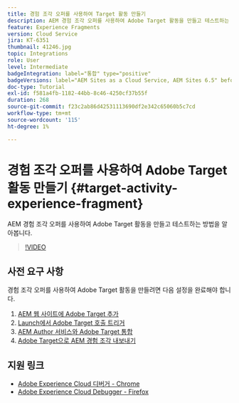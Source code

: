 ```yaml
---
title: 경험 조각 오퍼를 사용하여 Target 활동 만들기
description: AEM 경험 조각 오퍼를 사용하여 Adobe Target 활동을 만들고 테스트하는 방법을 알아봅니다.
feature: Experience Fragments
version: Cloud Service
jira: KT-6351
thumbnail: 41246.jpg
topic: Integrations
role: User
level: Intermediate
badgeIntegration: label="통합" type="positive"
badgeVersions: label="AEM Sites as a Cloud Service, AEM Sites 6.5" before-title="false"
doc-type: Tutorial
exl-id: f581a4fb-1182-44bb-8c46-4250cf37b55f
duration: 268
source-git-commit: f23c2ab86d42531113690df2e342c65060b5c7cd
workflow-type: tm+mt
source-wordcount: '115'
ht-degree: 1%

---
```


# 경험 조각 오퍼를 사용하여 Adobe Target 활동 만들기 {#target-activity-experience-fragment}

AEM 경험 조각 오퍼를 사용하여 Adobe Target 활동을 만들고 테스트하는 방법을 알아봅니다.

>[!VIDEO](https://video.tv.adobe.com/v/41246?quality=12&learn=on)

## 사전 요구 사항

경험 조각 오퍼를 사용하여 Adobe Target 활동을 만들려면 다음 설정을 완료해야 합니다.

1. [AEM 웹 사이트에 Adobe Target 추가](./add-target-launch-extension.md)
1. [Launch에서 Adobe Target 호출 트리거](./load-and-fire-target.md)
1. [AEM Author 서비스와 Adobe Target 통합](./setup-aem-target-cloud-service.md)
1. [Adobe Target으로 AEM 경험 조각 내보내기](./export-experience-fragment-target.md)

## 지원 링크

* [Adobe Experience Cloud 디버거 - Chrome](https://chrome.google.com/webstore/detail/adobe-experience-platform/bfnnokhpnncpkdmbokanobigaccjkpob)
* [Adobe Experience Cloud Debugger - Firefox](https://addons.mozilla.org/en-US/firefox/addon/adobe-experience-platform-dbg/)
